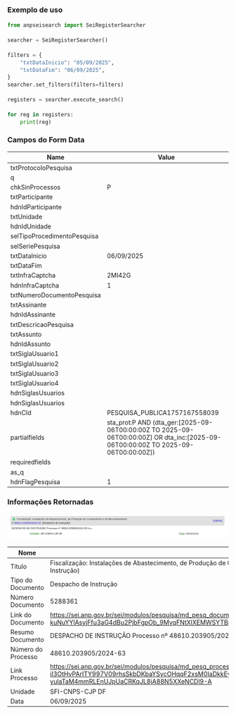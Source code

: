 ### Exemplo de uso
```python
from anpseisearch import SeiRegisterSearcher

searcher = SeiRegisterSearcher()

filters = {
    "txtDataInicio": "05/09/2025",
    "txtDataFim": "06/09/2025",
}
searcher.set_filters(filters=filters)

registers = searcher.execute_search()

for reg in registers:
    print(reg)
```

### Campos do Form Data

|Name|Value|
|--|--|
|txtProtocoloPesquisa||
|q||
|chkSinProcessos|P|
|txtParticipante||
|hdnIdParticipante||
|txtUnidade||
|hdnIdUnidade||
|selTipoProcedimentoPesquisa||
|selSeriePesquisa||
|txtDataInicio|06/09/2025|
|txtDataFim||
|txtInfraCaptcha|2MI42G|
|hdnInfraCaptcha|1|
|txtNumeroDocumentoPesquisa||
|txtAssinante||
|hdnIdAssinante||
|txtDescricaoPesquisa||
|txtAssunto||
|hdnIdAssunto||
|txtSiglaUsuario1||
|txtSiglaUsuario2||
|txtSiglaUsuario3||
|txtSiglaUsuario4||
|hdnSiglasUsuarios||
|hdnSiglasUsuarios||
|hdnCId|PESQUISA_PUBLICA1757167558039|
|partialfields|sta_prot:P AND (dta_ger:[2025-09-06T00:00:00Z TO 2025-09-06T00:00:00Z] OR dta_inc:[2025-09-06T00:00:00Z TO 2025-09-06T00:00:00Z])|
|requiredfields||
|as_q||
|hdnFlagPesquisa|1|

### Informações Retornadas
![alt text](image.png)

|Nome|Descrição|
|--|--|
|Título|Fiscalização: Instalações de Abastecimento, de Produção de Combustíveis e de Biocombustíveis nº48610.203905/2024-63 (Despacho de Instrução)|
|Tipo do Documento|Despacho de Instrução|
|Número Documento|5288361|
|Link do Documento|https://sei.anp.gov.br/sei/modulos/pesquisa/md_pesq_documento_consulta_externa.php?bQdXWIUhq46-kuNuYYlAsyjFfu3aG4dBu2PjbFgpOb_9MvqFNtXlXEMWSYTBr1f7z0g5p97pRY7Jz5GItK4e8RvlI7fF4M_3rhU7FzzGv2MjCGt9GpNNDDzSF7oe5eU-
|Resumo Documento|DESPACHO DE INSTRUÇÃO Processo nº 48610.203905/2024-63 In...|
|Número do Processo|48610.203905/2024-63|
|Link Processo|https://sei.anp.gov.br/sei/modulos/pesquisa/md_pesq_processo_exibir.php?iI3OtHvPArITY997V09rhsSkbDKbaYSycOHqqF2xsM0IaDkkEyJpus7kCPb435VNEAb16AAxmJKUdrsNWVIqQ-yulaTaM4mmRLEnUJpUaCRKqJL8jA88N5XXeNCDl9-A|
|Unidade|SFI-CNPS-CJP DF|
|Data|06/09/2025|
